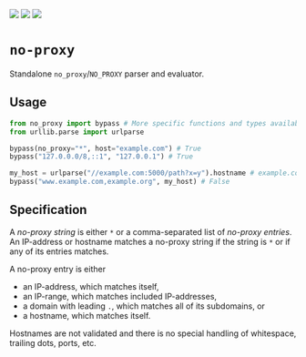 [![](https://github.com/bachorp/no-proxy/actions/workflows/test.yaml/badge.svg)](https://github.com/bachorp/no-proxy/actions/workflows/test.yaml)
[![](https://img.shields.io/pypi/pyversions/no-proxy)](https://www.python.org)
[![](https://img.shields.io/pypi/v/no-proxy.svg)](https://pypi.org/project/no-proxy/)

# `no-proxy`

Standalone `no_proxy`/`NO_PROXY` parser and evaluator.

## Usage

```python
from no_proxy import bypass # More specific functions and types available
from urllib.parse import urlparse

bypass(no_proxy="*", host="example.com") # True
bypass("127.0.0.0/8,::1", "127.0.0.1") # True

my_host = urlparse("//example.com:5000/path?x=y").hostname # example.com
bypass("www.example.com,example.org", my_host) # False
```

## Specification

A *no-proxy string* is either `*` or a comma-separated list of *no-proxy entries*.
An IP-address or hostname matches a no-proxy string if the string is `*` or if any of its entries matches.

A no-proxy entry is either
- an IP-address, which matches itself,
- an IP-range, which matches included IP-addresses,
- a domain with leading `.`, which matches all of its subdomains, or
- a hostname, which matches itself.

Hostnames are not validated and there is no special handling of whitespace, trailing dots, ports, etc.

